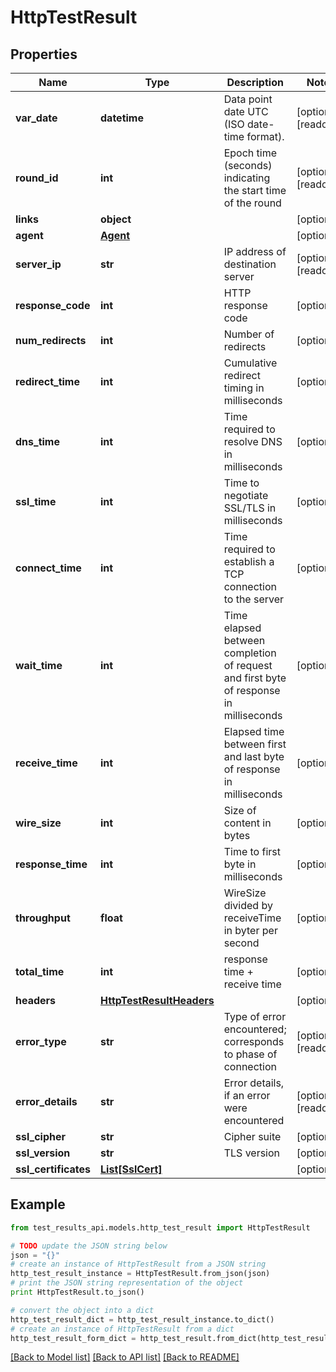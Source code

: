 # HttpTestResult


## Properties
Name | Type | Description | Notes
------------ | ------------- | ------------- | -------------
**var_date** | **datetime** | Data point date UTC (ISO date-time format). | [optional] [readonly] 
**round_id** | **int** | Epoch time (seconds) indicating the start time of the round | [optional] [readonly] 
**links** | **object** |  | [optional] 
**agent** | [**Agent**](Agent.md) |  | [optional] 
**server_ip** | **str** | IP address of destination server | [optional] [readonly] 
**response_code** | **int** | HTTP response code | [optional] 
**num_redirects** | **int** | Number of redirects | [optional] 
**redirect_time** | **int** | Cumulative redirect timing in milliseconds | [optional] 
**dns_time** | **int** | Time required to resolve DNS in milliseconds | [optional] 
**ssl_time** | **int** | Time to negotiate SSL/TLS in milliseconds | [optional] 
**connect_time** | **int** | Time required to establish a TCP connection to the server | [optional] 
**wait_time** | **int** | Time elapsed between completion of request and first byte of response in milliseconds | [optional] 
**receive_time** | **int** | Elapsed time between first and last byte of response in milliseconds | [optional] 
**wire_size** | **int** | Size of content in bytes | [optional] 
**response_time** | **int** | Time to first byte in milliseconds | [optional] 
**throughput** | **float** | WireSize divided by receiveTime in byter per second | [optional] 
**total_time** | **int** | response time + receive time | [optional] 
**headers** | [**HttpTestResultHeaders**](HttpTestResultHeaders.md) |  | [optional] 
**error_type** | **str** | Type of error encountered; corresponds to phase of connection | [optional] [readonly] 
**error_details** | **str** | Error details, if an error were encountered | [optional] [readonly] 
**ssl_cipher** | **str** | Cipher suite | [optional] 
**ssl_version** | **str** | TLS version | [optional] 
**ssl_certificates** | [**List[SslCert]**](SslCert.md) |  | [optional] 

## Example

```python
from test_results_api.models.http_test_result import HttpTestResult

# TODO update the JSON string below
json = "{}"
# create an instance of HttpTestResult from a JSON string
http_test_result_instance = HttpTestResult.from_json(json)
# print the JSON string representation of the object
print HttpTestResult.to_json()

# convert the object into a dict
http_test_result_dict = http_test_result_instance.to_dict()
# create an instance of HttpTestResult from a dict
http_test_result_form_dict = http_test_result.from_dict(http_test_result_dict)
```
[[Back to Model list]](../README.md#documentation-for-models) [[Back to API list]](../README.md#documentation-for-api-endpoints) [[Back to README]](../README.md)


